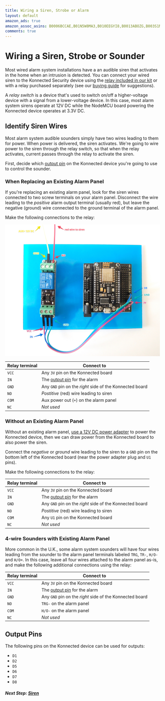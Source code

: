 ```yaml
---
title: Wiring a Siren, Strobe or Alarm
layout: default
amazon_ads: true
amazon_assoc_asins: B0006BCCAE,B01N5W8MA3,B010EEGYI8,B0013ABOZG,B003S1NQ2C,B01E9P0G5K
comments: true
---
```


# Wiring a Siren, Strobe or Sounder

Most wired alarm system installations have a an audible siren that activates in the home when an intrusion is detected.
You can connect your wired siren to the Konnected Security device using the [relay included in our kit](https://store.konnected.io/products/https://store.konnected.io/products/wired-alarm-system-complete-kit)
or with a relay purchased separately (see our [buying guide](/security-alarm-system/buying-guide) for suggestions).
 
A _relay switch_ is a device that's used to switch on/off a higher-voltage device with a signal from a lower-voltage device.
In this case, most alarm system sirens operate at 12V DC while the NodeMCU board powering the Konnected device operates
at 3.3V DC.

## Identify Siren Wires

Most alarm system audible sounders simply have two wires leading to them for power. When power is delivered,
the siren activates. We're going to wire power to the siren through the relay switch, so that when the relay activates,
current passes through the relay to activate the siren.

First, decide which [output pin](#output-pins) on the Konnected device you're going to use to control the sounder. 

### When Replacing an Existing Alarm Panel

If you're replacing an existing alarm panel, look for the siren wires connected to two screw terminals
on your alarm panel. Disconnect the wire leading to the _positive_ alarm output terminal (usually red), but leave the
negative (ground) wire connected to the ground terminal of the alarm panel.

Make the following connections to the relay:

![](/assets/images/DSC_0109.jpg)

| Relay terminal | Connect to |
| -------------- | ---------- |
| `VCC`          | Any `3V` pin on the Konnected board|
| `IN`           | The [output pin](#output-pins) for the alarm|
| `GND`          | Any `GND` pin on the _right_ side of the Konnected board |
| `NO`           | _Postitive_ (red) wire leading to siren |
| `COM`          | Aux power out (`+`) on the alarm panel |
| `NC`           | _Not used_ |

### Without an Existing Alarm Panel

Without an existing alarm panel, [use a 12V DC power adapter](/security-alarm-system/wiring/power) to power the Konnected device,
then we can draw power from the Konnected board to also power the siren.

Connect the _negative_ or _ground_ wire leading to the siren to a `GND` pin on the bottom left of the Konnected board 
(near the power adapter plug and `U1` pins).

Make the following connections to the relay:

| Relay terminal | Connect to |
| -------------- | ---------- |
| `VCC`          | Any `3V` pin on the Konnected board|
| `IN`           | The [output pin](#output-pins) for the alarm|
| `GND`          | Any `GND` pin on the _right_ side of the Konnected board |
| `NO`           | _Postitive_ (red) wire leading to siren |
| `COM`          | Any `U1` pin on the Konnected board |
| `NC`           | _Not used_ |

### 4-wire Sounders with Existing Alarm Panel

More common in the U.K., some alarm system sounders will have four wires leading from the sounder to the alarm panel
terminals labeled `TRG`, `TR-`, `H/O-` and `H/O+`. In this case, leave all four wires attached to the alarm panel as-is,
 and make the following additional connections using the relay: 

| Relay terminal | Connect to |
| -------------- | ---------- |
| `VCC`          | Any `3V` pin on the Konnected board|
| `IN`           | The [output pin](#output-pins) for the alarm|
| `GND`          | Any `GND` pin on the _right_ side of the Konnected board |
| `NO`           | `TRG-` on the alarm panel |
| `COM`          | `H/O-` on the alarm panel |
| `NC`           | _Not used_ |

## Output Pins

The following pins on the Konnected device can be used for outputs:
* `D1`
* `D2`
* `D5`
* `D6`
* `D7`
* `D8`

##### **Next Step:** [Siren](/security-alarm-system/wiring/smoke-detectors)